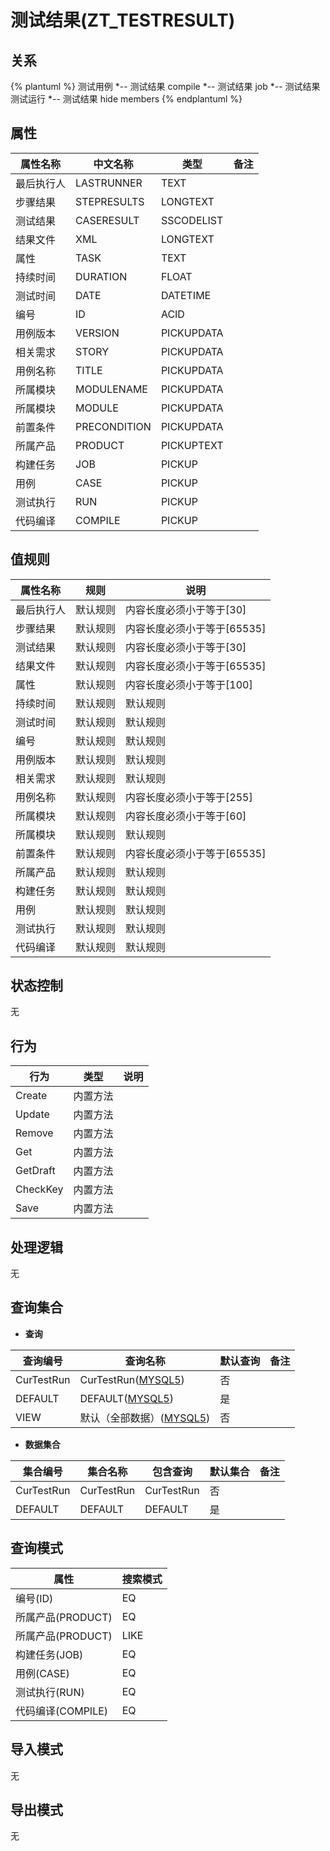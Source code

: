 # 测试结果(ZT_TESTRESULT)

  

## 关系
{% plantuml %}
测试用例 *-- 测试结果 
compile *-- 测试结果 
job *-- 测试结果 
测试运行 *-- 测试结果 
hide members
{% endplantuml %}

## 属性

| 属性名称        |    中文名称    | 类型     |  备注  |
| --------   |------------| -----   |  -------- | 
|最后执行人|LASTRUNNER|TEXT|&nbsp;|
|步骤结果|STEPRESULTS|LONGTEXT|&nbsp;|
|测试结果|CASERESULT|SSCODELIST|&nbsp;|
|结果文件|XML|LONGTEXT|&nbsp;|
|属性|TASK|TEXT|&nbsp;|
|持续时间|DURATION|FLOAT|&nbsp;|
|测试时间|DATE|DATETIME|&nbsp;|
|编号|ID|ACID|&nbsp;|
|用例版本|VERSION|PICKUPDATA|&nbsp;|
|相关需求|STORY|PICKUPDATA|&nbsp;|
|用例名称|TITLE|PICKUPDATA|&nbsp;|
|所属模块|MODULENAME|PICKUPDATA|&nbsp;|
|所属模块|MODULE|PICKUPDATA|&nbsp;|
|前置条件|PRECONDITION|PICKUPDATA|&nbsp;|
|所属产品|PRODUCT|PICKUPTEXT|&nbsp;|
|构建任务|JOB|PICKUP|&nbsp;|
|用例|CASE|PICKUP|&nbsp;|
|测试执行|RUN|PICKUP|&nbsp;|
|代码编译|COMPILE|PICKUP|&nbsp;|

## 值规则
| 属性名称    | 规则    |  说明  |
| --------   |------------| ----- | 
|最后执行人|默认规则|内容长度必须小于等于[30]|
|步骤结果|默认规则|内容长度必须小于等于[65535]|
|测试结果|默认规则|内容长度必须小于等于[30]|
|结果文件|默认规则|内容长度必须小于等于[65535]|
|属性|默认规则|内容长度必须小于等于[100]|
|持续时间|默认规则|默认规则|
|测试时间|默认规则|默认规则|
|编号|默认规则|默认规则|
|用例版本|默认规则|默认规则|
|相关需求|默认规则|默认规则|
|用例名称|默认规则|内容长度必须小于等于[255]|
|所属模块|默认规则|内容长度必须小于等于[60]|
|所属模块|默认规则|默认规则|
|前置条件|默认规则|内容长度必须小于等于[65535]|
|所属产品|默认规则|默认规则|
|构建任务|默认规则|默认规则|
|用例|默认规则|默认规则|
|测试执行|默认规则|默认规则|
|代码编译|默认规则|默认规则|

## 状态控制

无


## 行为
| 行为    | 类型    |  说明  |
| --------   |------------| ----- | 
|Create|内置方法|&nbsp;|
|Update|内置方法|&nbsp;|
|Remove|内置方法|&nbsp;|
|Get|内置方法|&nbsp;|
|GetDraft|内置方法|&nbsp;|
|CheckKey|内置方法|&nbsp;|
|Save|内置方法|&nbsp;|

## 处理逻辑
无

## 查询集合

* **查询**

| 查询编号 | 查询名称       | 默认查询 |   备注|
| --------  | --------   | --------   | ----- |
|CurTestRun|CurTestRun([MYSQL5](../../appendix/query_MYSQL5.md#TestResult_CurTestRun))|否|&nbsp;|
|DEFAULT|DEFAULT([MYSQL5](../../appendix/query_MYSQL5.md#TestResult_Default))|是|&nbsp;|
|VIEW|默认（全部数据）([MYSQL5](../../appendix/query_MYSQL5.md#TestResult_View))|否|&nbsp;|

* **数据集合**

| 集合编号 | 集合名称   |  包含查询  | 默认集合 |   备注|
| --------  | --------   | -------- | --------   | ----- |
|CurTestRun|CurTestRun|CurTestRun|否|&nbsp;|
|DEFAULT|DEFAULT|DEFAULT|是|&nbsp;|

## 查询模式
| 属性      |    搜索模式     |
| --------   |------------|
|编号(ID)|EQ|
|所属产品(PRODUCT)|EQ|
|所属产品(PRODUCT)|LIKE|
|构建任务(JOB)|EQ|
|用例(CASE)|EQ|
|测试执行(RUN)|EQ|
|代码编译(COMPILE)|EQ|

## 导入模式
无


## 导出模式
无
